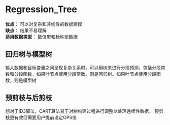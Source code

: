 # Regression_Tree

__优点__： 可以对复杂和非线性的数据建模  
__缺点__： 结果不易理解    
__适用数据类型__： 数值型和标称型数据  


回归树与模型树
----
输入数据和目标变量之间呈现复杂关系时，可以用树来进行分段预测，包括分段常数和分段函数，如果叶节点使用分段常数，则是回归树。如果叶节点使用分段函数，则是模型树

预剪枝与后剪枝
----
想对于ID3算法，CART算法易于对树构建过程进行调整以处理连续性数据。
预剪枝更有效但需要用户提前设定OPS值
